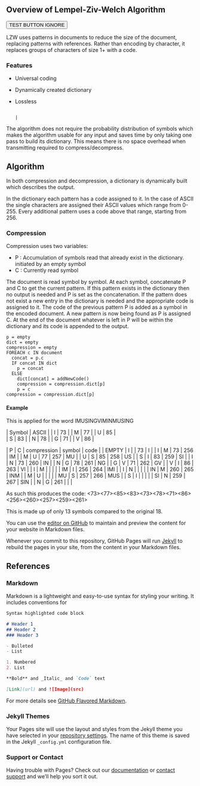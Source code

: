 ## Overview of Lempel-Ziv-Welch Algorithm

<button type="button">TEST BUTTON IGNORE</button>

LZW uses patterns in documents to reduce the size of the document, 
replacing patterns with references. Rather than encoding by character, 
it replaces groups of characters of size 1+ with a code. 


### Features
* Universal coding 
* Dynamically created dictionary
* Lossless

                                                                               |
The algorithm does not require the probability distribution of symbols 
which makes the algorithm usable for any input and saves time by only 
taking one pass to build its dictionary. This means there is no space 
overhead when transmitting required to compress/decompress. 

## Algorithm 
In both compression and decompression, a dictionary is dynamically built 
which describes the output. 
  
In the dictionary each pattern has a code assigned to it. In the case of 
ASCII the single characters are assigned their ASCII values which range 
from 0-255. Every additional pattern uses a code above that range, starting 
from 256. 

### Compression
Compression uses two variables:
  - P : Accumulation of symbols read that already exist in the dictionary. 
        initiated by an empty symbol 
  - C : Currently read symbol 

The document is read symbol by symbol. At each symbol, concatenate P and C 
to get the current pattern. If this pattern exists in the dictionary then 
no output is needed and P is set as the concatenation. If the pattern does 
not exist a new entry in the dictionary is needed and the appropriate code 
is assigned to it. The code of the previous pattern P is added as a symbol 
in the encoded document. A new pattern is now being found as P is assigned 
C. At the end of the document whatever is left in P will be within the 
dictionary and its code is appended to the output. 

```
p = empty
dict = empty 
compression = empty 
FOREACH c IN document
  concat = p.c  
  IF concat IN dict 
    p = concat 
  ELSE 
    dict[concat] = addNewCode()
    compression = compression.dict[p] 
    p = c
compression = compression.dict[p]

```

#### Example 
This is applied for the word IMUSINGVIMINMUSING 

| Symbol | ASCII | 
| I | 73 | 
| M | 77 | 
| U | 85 |  
| S | 83 | 
| N | 78 | 
| G | 71 |
| V | 86 | 

| P | C | compression | symbol | code | 
| EMPTY | I | | 73 | I |
| I | M | 73 | 256 | IM | 
| M | U | 77 | 257 | MU | 
| U | S | 85 | 258 | US | 
| S | I | 83 | 259 | SI | 
| I | N | 73 | 260 | IN | 
| N | G | 78 | 261 | NG | 
| G | V | 71 | 262 | GV | 
| V | I | 86 | 263 | VI | 
| I | M |    |     |    | 
| IM | I | 256 | 264 | IMI | 
| I | N |    |     |    | 
| IN | M | 260 | 265 | INM | 
| M | U |    |     |    | 
| MU | S | 257 | 266 | MUS | 
| S | I |    |     |    | 
| SI | N | 259 | 267 | SIN | 
| N | G | 261 |     |    | 

As such this produces the code: 
<73><77><85><83><73><78><71><86><256><260><257><259><261> 

This is made up of only 13 symbols compared to the original 18. 

You can use the [editor on GitHub](https://github.com/Moop204/lzw-implementation/edit/master/docs/index.md) to maintain and preview the content for your website in Markdown files.

Whenever you commit to this repository, GitHub Pages will run [Jekyll](https://jekyllrb.com/) to rebuild the pages in your site, from the content in your Markdown files.

## References

### Markdown

Markdown is a lightweight and easy-to-use syntax for styling your writing. It includes conventions for

```markdown
Syntax highlighted code block

# Header 1
## Header 2
### Header 3

- Bulleted
- List

1. Numbered
2. List

**Bold** and _Italic_ and `Code` text

[Link](url) and ![Image](src)
```

For more details see [GitHub Flavored Markdown](https://guides.github.com/features/mastering-markdown/).

### Jekyll Themes

Your Pages site will use the layout and styles from the Jekyll theme you have selected in your [repository settings](https://github.com/Moop204/lzw-implementation/settings). The name of this theme is saved in the Jekyll `_config.yml` configuration file.

### Support or Contact

Having trouble with Pages? Check out our [documentation](https://docs.github.com/categories/github-pages-basics/) or [contact support](https://github.com/contact) and we’ll help you sort it out.
